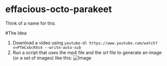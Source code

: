 # effacious-octo-parakeet
Think of a name for this

#The Idea
1. Download a video using `youtube-dl https://www.youtube.com/watch?v=PTmCxbcRXs4 --write-auto-sub` 
2. Run a script that uses the mp4 file and the srt file to generate an image (or a set of images) like this:
![Image](https://scontent-hkg3-1.xx.fbcdn.net/hphotos-xpt1/v/t1.0-9/11139985_643154262493379_4766804901696677874_n.jpg?oh=97e2bc0a211442c11167744906e197de&oe=56C052AE)

